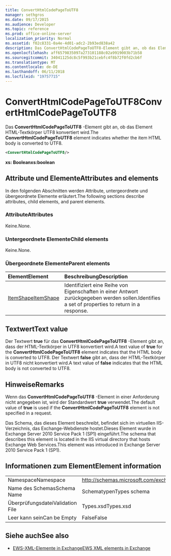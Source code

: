 ```yaml
---
title: ConvertHtmlCodePageToUTF8
manager: sethgros
ms.date: 09/17/2015
ms.audience: Developer
ms.topic: reference
ms.prod: office-online-server
localization_priority: Normal
ms.assetid: f02c8331-0a4e-4d01-adc2-2b93ed838a42
description: Das ConvertHtmlCodePageToUTF8-Element gibt an, ob das Element HTML-Textkörper UTF8 konvertiert wird.
ms.openlocfilehash: aff6579835097a273101188c02a9919003b71b58
ms.sourcegitcommit: 34041125dc8c5f993b21cebfc4f8b72f0fd2cb6f
ms.translationtype: MT
ms.contentlocale: de-DE
ms.lasthandoff: 06/11/2018
ms.locfileid: "19757715"
---
```

# <a name="converthtmlcodepagetoutf8"></a><span data-ttu-id="347ea-103">ConvertHtmlCodePageToUTF8</span><span class="sxs-lookup"><span data-stu-id="347ea-103">ConvertHtmlCodePageToUTF8</span></span>

<span data-ttu-id="347ea-104">Das **ConvertHtmlCodePageToUTF8** -Element gibt an, ob das Element HTML-Textkörper UTF8 konvertiert wird.</span><span class="sxs-lookup"><span data-stu-id="347ea-104">The **ConvertHtmlCodePageToUTF8** element indicates whether the item HTML body is converted to UTF8.</span></span> 
  
```XML
<ConvertHtmlCodePageToUTF8/>
```

 <span data-ttu-id="347ea-105">**xs: Boolean**</span><span class="sxs-lookup"><span data-stu-id="347ea-105">**xs:boolean**</span></span>
## <a name="attributes-and-elements"></a><span data-ttu-id="347ea-106">Attribute und Elemente</span><span class="sxs-lookup"><span data-stu-id="347ea-106">Attributes and elements</span></span>

<span data-ttu-id="347ea-107">In den folgenden Abschnitten werden Attribute, untergeordnete und übergeordnete Elemente erläutert.</span><span class="sxs-lookup"><span data-stu-id="347ea-107">The following sections describe attributes, child elements, and parent elements.</span></span>
  
### <a name="attributes"></a><span data-ttu-id="347ea-108">Attribute</span><span class="sxs-lookup"><span data-stu-id="347ea-108">Attributes</span></span>

<span data-ttu-id="347ea-109">Keine.</span><span class="sxs-lookup"><span data-stu-id="347ea-109">None.</span></span>
  
### <a name="child-elements"></a><span data-ttu-id="347ea-110">Untergeordnete Elemente</span><span class="sxs-lookup"><span data-stu-id="347ea-110">Child elements</span></span>

<span data-ttu-id="347ea-111">Keine.</span><span class="sxs-lookup"><span data-stu-id="347ea-111">None.</span></span>
  
### <a name="parent-elements"></a><span data-ttu-id="347ea-112">Übergeordnete Elemente</span><span class="sxs-lookup"><span data-stu-id="347ea-112">Parent elements</span></span>

|<span data-ttu-id="347ea-113">**Element**</span><span class="sxs-lookup"><span data-stu-id="347ea-113">**Element**</span></span>|<span data-ttu-id="347ea-114">**Beschreibung**</span><span class="sxs-lookup"><span data-stu-id="347ea-114">**Description**</span></span>|
|:-----|:-----|
|[<span data-ttu-id="347ea-115">ItemShape</span><span class="sxs-lookup"><span data-stu-id="347ea-115">ItemShape</span></span>](itemshape.md) <br/> |<span data-ttu-id="347ea-116">Identifiziert eine Reihe von Eigenschaften in einer Antwort zurückgegeben werden sollen.</span><span class="sxs-lookup"><span data-stu-id="347ea-116">Identifies a set of properties to return in a response.</span></span>  <br/> |
   
## <a name="text-value"></a><span data-ttu-id="347ea-117">Textwert</span><span class="sxs-lookup"><span data-stu-id="347ea-117">Text value</span></span>

<span data-ttu-id="347ea-118">Der Textwert **true** für das **ConvertHtmlCodePageToUTF8** -Element gibt an, dass der HTML-Textkörper in UTF8 konvertiert wird.</span><span class="sxs-lookup"><span data-stu-id="347ea-118">A text value of **true** for the **ConvertHtmlCodePageToUTF8** element indicates that the HTML body is converted to UTF8.</span></span> <span data-ttu-id="347ea-119">Der Textwert **false** gibt an, dass der HTML-Textkörper in UTF8 nicht konvertiert wird.</span><span class="sxs-lookup"><span data-stu-id="347ea-119">A text value of **false** indicates that the HTML body is not converted to UTF8.</span></span> 
  
## <a name="remarks"></a><span data-ttu-id="347ea-120">Hinweise</span><span class="sxs-lookup"><span data-stu-id="347ea-120">Remarks</span></span>

<span data-ttu-id="347ea-121">Wenn das **ConvertHtmlCodePageToUTF8** -Element in einer Anforderung nicht angegeben ist, wird der Standardwert **true** verwendet.</span><span class="sxs-lookup"><span data-stu-id="347ea-121">The default value of **true** is used if the **ConvertHtmlCodePageToUTF8** element is not specified in a request.</span></span> 
  
<span data-ttu-id="347ea-122">Das Schema, das dieses Element beschreibt, befindet sich im virtuellen IIS-Verzeichnis, das Exchange-Webdienste hostet.Dieses Element wurde in Exchange Server 2010 Service Pack 1 (SP1) eingeführt.</span><span class="sxs-lookup"><span data-stu-id="347ea-122">The schema that describes this element is located in the IIS virtual directory that hosts Exchange Web Services.This element was introduced in Exchange Server 2010 Service Pack 1 (SP1).</span></span>
  
## <a name="element-information"></a><span data-ttu-id="347ea-123">Informationen zum Element</span><span class="sxs-lookup"><span data-stu-id="347ea-123">Element information</span></span>

|||
|:-----|:-----|
|<span data-ttu-id="347ea-124">Namespace</span><span class="sxs-lookup"><span data-stu-id="347ea-124">Namespace</span></span>  <br/> |http://schemas.microsoft.com/exchange/services/2006/types  <br/> |
|<span data-ttu-id="347ea-125">Name des Schemas</span><span class="sxs-lookup"><span data-stu-id="347ea-125">Schema Name</span></span>  <br/> |<span data-ttu-id="347ea-126">Schematypen</span><span class="sxs-lookup"><span data-stu-id="347ea-126">Types schema</span></span>  <br/> |
|<span data-ttu-id="347ea-127">Überprüfungsdatei</span><span class="sxs-lookup"><span data-stu-id="347ea-127">Validation File</span></span>  <br/> |<span data-ttu-id="347ea-128">Types.xsd</span><span class="sxs-lookup"><span data-stu-id="347ea-128">Types.xsd</span></span>  <br/> |
|<span data-ttu-id="347ea-129">Leer kann sein</span><span class="sxs-lookup"><span data-stu-id="347ea-129">Can be Empty</span></span>  <br/> |<span data-ttu-id="347ea-130">False</span><span class="sxs-lookup"><span data-stu-id="347ea-130">False</span></span>  <br/> |
   
## <a name="see-also"></a><span data-ttu-id="347ea-131">Siehe auch</span><span class="sxs-lookup"><span data-stu-id="347ea-131">See also</span></span>



- [<span data-ttu-id="347ea-132">EWS-XML-Elemente in Exchange</span><span class="sxs-lookup"><span data-stu-id="347ea-132">EWS XML elements in Exchange</span></span>](ews-xml-elements-in-exchange.md)

